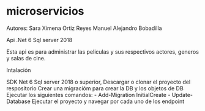 # microservicios
Autores: Sara Ximena Ortiz Reyes
         Manuel Alejandro Bobadilla

Api .Net 6 
Sql server 2018

Esta api es para administrar las peliculas y sus respectivos actores, generos y salas de cine.

Intalación 

SDK Net 6
Sql server 2018 o superior,
Descargar o clonar el proyecto del respositorio
Crear una migracióm para crear la DB y los objetos de DB
  Ejecutar los siguientes comandos:
    - Add-Migration InitialCreate
    - Update-Database
Ejecutar el proyecto y navegar por cada uno de los endpoint


